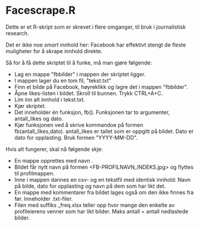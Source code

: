 Facescrape.R
============

Dette er et R-skript som er skrevet i flere omganger, til bruk i journalistisk research.

Det er ikke noe *smart* innhold her: Facebook har effektivt stengt de fleste muligheter for å skrape innhold direkte.

Så for å få dette skriptet til å funke, må man gjøre følgende:

- Lag en mappe "fbbilder" i mappen der skriptet ligger.
- I mappen lager du en tom fil, "tekst.txt"
- Finn et bilde på Facebook, høyreklikk og lagre det i mappen "fbbilder".
- Åpne likes-listen i bildet. Skroll til bunnen. Trykk CTRL+A+C.
- Lim inn alt innhold i tekst.txt.
- Kjør skriptet.
- Det inneholder én funksjon, fb(). Funksjonen tar to argumenter, antall_likes og dato.
- Kjør funksjonen ved å skrive kommandoe på formen fb(antall_likes,dato). antall_likes er tallet som er oppgitt på bildet. Dato er dato for opplasting. Bruk formen "YYYY-MM-DD".

Hvis alt fungerer, skal nå følgende skje:
- En mappe opprettes med navn <FB-PROFILNAVN>.
- Bildet får nytt navn på formen <FB-PROFILNAVN_INDEKS.jpg> og flyttes til profilmappen.
- Inne i mappen dannes en csv- og en tekstfil med identisk innhold: Navn på bilde, dato for opplasting og navn på dem som har likt det.
- En mappe med kommentarer fra bildet lages også om den ikke finnes fra før. Inneholder .txt-filer.
- Filen med suffiks _freq.xlsx teller opp hvor mange den enkelte av profileierens venner som har likt bilder. Maks antall = antall nedlastede bilder.
